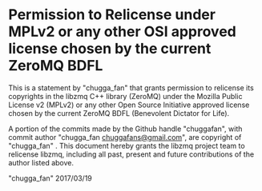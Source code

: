 # Permission to Relicense under MPLv2 or any other OSI approved license chosen by the current ZeroMQ BDFL

This is a statement by  "chugga\_fan"
that grants permission to relicense its copyrights in the libzmq C++
library (ZeroMQ) under the Mozilla Public License v2 (MPLv2) or any other 
Open Source Initiative approved license chosen by the current ZeroMQ 
BDFL (Benevolent Dictator for Life).

A portion of the commits made by the Github handle "chuggafan", with
commit author "chugga\_fan chuggafans@gmail.com", are copyright of "chugga\_fan" .
This document hereby grants the libzmq project team to relicense libzmq, 
including all past, present and future contributions of the author listed above.

"chugga\_fan"
2017/03/19
